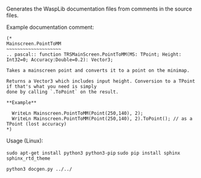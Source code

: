 Generates the WaspLib documentation files from comments in the source files.

Example documentation comment:

```
(*
Mainscreen.PointToMM
~~~~~~~~~~~~~~~~~~~~
.. pascal:: function TRSMainScreen.PointToMM(MS: TPoint; Height: Int32=0; Accuracy:Double=0.2): Vector3;

Takes a mainscreen point and converts it to a point on the minimap.

Returns a Vector3 which includes input height. Conversion to a TPoint if that's what you need is simply 
done by calling `.ToPoint` on the result.

**Example**

  WriteLn Mainscreen.PointToMM(Point(250,140), 2);
  WriteLn Mainscreen.PointToMM(Point(250,140), 2).ToPoint(); // as a TPoint (lost accuracy)
*)
```

Usage (Linux):

`sudo apt-get install python3 python3-pip`
`sudo pip install sphinx sphinx_rtd_theme`

`python3 docgen.py ../../`
